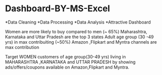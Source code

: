 # Dashboard-BY-MS-Excel

[We Performed basic step of Data analysis are]::
*Data Cleaning
*Data Processing
*Data Analysis
*Attractive Dashboard


[INSIGHTS]::
Women are more likely to buy compared to men (~ 65%)
Maharashtra, Karnataka and Uttar Pradesh are the top 3 states
Adult age group (30 -49 yrs) in max contribuiting (~50%)
Amazon ,Flipkart and Myntra channels are max contribution


[FINAL We conclude from the insights of the data as below]::
Target WOMEN customers of age group(30-49 yrs) living in MAHARASHTRA ,KARNATAKA and UTTAR PRADESH
by showing ads/offers/coupons available on Amazon,Flipkart and Myntra.
